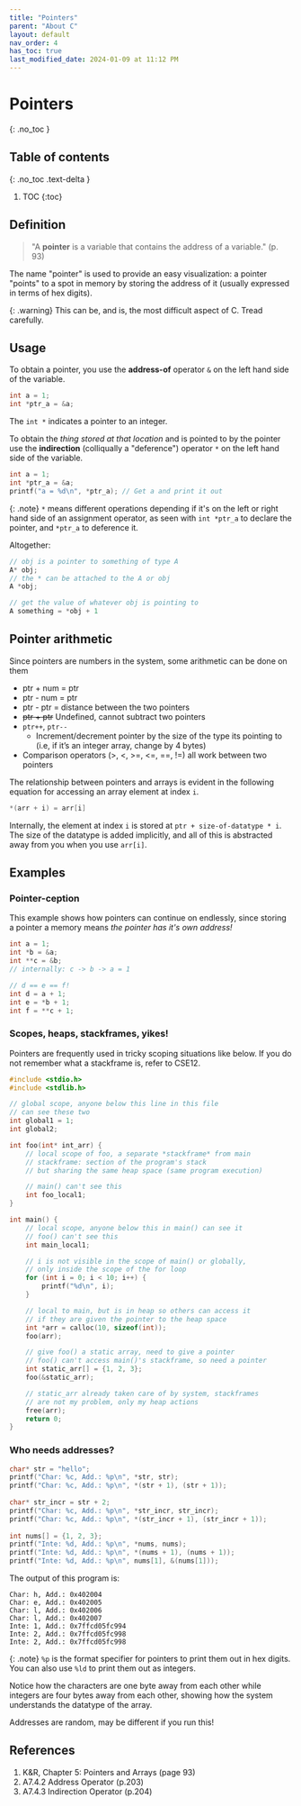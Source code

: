 ```yaml
---
title: "Pointers"
parent: "About C"
layout: default
nav_order: 4
has_toc: true
last_modified_date: 2024-01-09 at 11:12 PM
---
```


# Pointers
{: .no_toc }

## Table of contents
{: .no_toc .text-delta }

1. TOC
{:toc}

## Definition

> "A **pointer** is a variable that contains the address of a variable." (p. 93)

The name "pointer" is used to provide an easy visualization: a pointer "points" to a spot in memory by storing the address of it (usually expressed in terms of hex digits).

{: .warning}
This can be, and is, the most difficult aspect of C. Tread carefully.

## Usage

To obtain a pointer, you use the **address-of** operator `&` on the left hand side of the variable.
```c
int a = 1;
int *ptr_a = &a;
```

The `int *` indicates a pointer to an integer.

To obtain the *thing stored at that location* and is pointed to by the pointer use the **indirection** (colliqually a "deference") operator `*` on the left hand side of the variable.
```c
int a = 1;
int *ptr_a = &a;
printf("a = %d\n", *ptr_a); // Get a and print it out
```

{: .note}
`*` means different operations depending if it's on the left or right hand side of an assignment operator, as seen with `int *ptr_a` to declare the pointer, and `*ptr_a` to deference it.

Altogether:
```c
// obj is a pointer to something of type A
A* obj;
// the * can be attached to the A or obj
A *obj;

// get the value of whatever obj is pointing to
A something = *obj + 1
```

## Pointer arithmetic

Since pointers are numbers in the system, some arithmetic can be done on them

* ptr + num = ptr
* ptr - num = ptr
* ptr - ptr = distance between the two pointers
* ~~ptr + ptr~~ Undefined, cannot subtract two pointers
* `ptr++`, `ptr--`
    * Increment/decrement pointer by the size of the type its pointing to (i.e, if it’s an integer array, change by 4 bytes)
* Comparison operators (>, <, >=, <=, ==, !=) all work between two pointers

The relationship between pointers and arrays is evident in the following equation for accessing an array element at index `i`.
```c
*(arr + i) = arr[i]
```

Internally, the element at index `i` is stored at `ptr + size-of-datatype * i`. The size of the datatype is added implicitly, and all of this is abstracted away from you when you use `arr[i]`.

## Examples

### Pointer-ception

This example shows how pointers can continue on endlessly, since storing a pointer a memory means *the pointer has it's own address!*
```c
int a = 1;
int *b = &a;
int **c = &b;
// internally: c -> b -> a = 1

// d == e == f!
int d = a + 1;
int e = *b + 1;
int f = **c + 1;
```

### Scopes, heaps, stackframes, yikes!

Pointers are frequently used in tricky scoping situations like below. If you do not remember what a stackframe is, refer to CSE12.

```c
#include <stdio.h>
#include <stdlib.h>

// global scope, anyone below this line in this file
// can see these two
int global1 = 1;
int global2;

int foo(int* int_arr) {
    // local scope of foo, a separate *stackframe* from main
    // stackframe: section of the program's stack
    // but sharing the same heap space (same program execution)

    // main() can't see this
    int foo_local1;
}

int main() {
    // local scope, anyone below this in main() can see it
    // foo() can't see this
    int main_local1;

    // i is not visible in the scope of main() or globally,
    // only inside the scope of the for loop
    for (int i = 0; i < 10; i++) {
        printf("%d\n", i);
    }

    // local to main, but is in heap so others can access it
    // if they are given the pointer to the heap space
    int *arr = calloc(10, sizeof(int));
    foo(arr);

    // give foo() a static array, need to give a pointer
    // foo() can't access main()'s stackframe, so need a pointer
    int static_arr[] = {1, 2, 3};
    foo(&static_arr);

    // static_arr already taken care of by system, stackframes
    // are not my problem, only my heap actions
    free(arr);
    return 0;
}
```

### Who needs addresses?

```c
char* str = "hello";
printf("Char: %c, Add.: %p\n", *str, str);
printf("Char: %c, Add.: %p\n", *(str + 1), (str + 1));
    
char* str_incr = str + 2;
printf("Char: %c, Add.: %p\n", *str_incr, str_incr);
printf("Char: %c, Add.: %p\n", *(str_incr + 1), (str_incr + 1));
    
int nums[] = {1, 2, 3};
printf("Inte: %d, Add.: %p\n", *nums, nums);
printf("Inte: %d, Add.: %p\n", *(nums + 1), (nums + 1));
printf("Inte: %d, Add.: %p\n", nums[1], &(nums[1]));
```

The output of this program is:
```
Char: h, Add.: 0x402004
Char: e, Add.: 0x402005
Char: l, Add.: 0x402006
Char: l, Add.: 0x402007
Inte: 1, Add.: 0x7ffcd05fc994
Inte: 2, Add.: 0x7ffcd05fc998
Inte: 2, Add.: 0x7ffcd05fc998
```

{: .note}
`%p` is the format specifier for pointers to print them out in hex digits. You can also use `%ld` to print them out as integers.

Notice how the characters are one byte away from each other while integers are four bytes away from each other, showing how the system understands the datatype of the array.

Addresses are random, may be different if you run this!

## References
1. K&R, Chapter 5: Pointers and Arrays (page 93)
2. A7.4.2 Address Operator (p.203)
3. A7.4.3 Indirection Operator (p.204)

